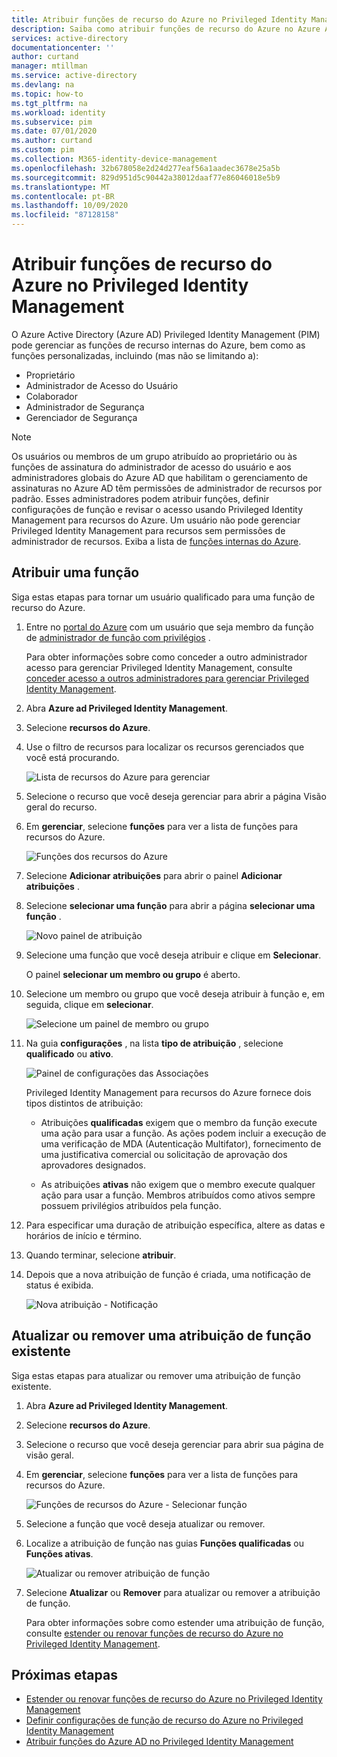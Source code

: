 ```yaml
---
title: Atribuir funções de recurso do Azure no Privileged Identity Management-Azure Active Directory | Microsoft Docs
description: Saiba como atribuir funções de recurso do Azure no Azure AD PIM (Privileged Identity Management).
services: active-directory
documentationcenter: ''
author: curtand
manager: mtillman
ms.service: active-directory
ms.devlang: na
ms.topic: how-to
ms.tgt_pltfrm: na
ms.workload: identity
ms.subservice: pim
ms.date: 07/01/2020
ms.author: curtand
ms.custom: pim
ms.collection: M365-identity-device-management
ms.openlocfilehash: 32b678058e2d24d277eaf56a1aadec3678e25a5b
ms.sourcegitcommit: 829d951d5c90442a38012daaf77e86046018e5b9
ms.translationtype: MT
ms.contentlocale: pt-BR
ms.lasthandoff: 10/09/2020
ms.locfileid: "87128158"
---
```

# <a name="assign-azure-resource-roles-in-privileged-identity-management"></a>Atribuir funções de recurso do Azure no Privileged Identity Management

O Azure Active Directory (Azure AD) Privileged Identity Management (PIM) pode gerenciar as funções de recurso internas do Azure, bem como as funções personalizadas, incluindo (mas não se limitando a):

- Proprietário
- Administrador de Acesso do Usuário
- Colaborador
- Administrador de Segurança
- Gerenciador de Segurança

> [!NOTE]
> Os usuários ou membros de um grupo atribuído ao proprietário ou às funções de assinatura do administrador de acesso do usuário e aos administradores globais do Azure AD que habilitam o gerenciamento de assinaturas no Azure AD têm permissões de administrador de recursos por padrão. Esses administradores podem atribuir funções, definir configurações de função e revisar o acesso usando Privileged Identity Management para recursos do Azure. Um usuário não pode gerenciar Privileged Identity Management para recursos sem permissões de administrador de recursos. Exiba a lista de [funções internas do Azure](../../role-based-access-control/built-in-roles.md).

## <a name="assign-a-role"></a>Atribuir uma função

Siga estas etapas para tornar um usuário qualificado para uma função de recurso do Azure.

1. Entre no [portal do Azure](https://portal.azure.com/) com um usuário que seja membro da função de [administrador de função com privilégios](../users-groups-roles/directory-assign-admin-roles.md#privileged-role-administrator) .

    Para obter informações sobre como conceder a outro administrador acesso para gerenciar Privileged Identity Management, consulte [conceder acesso a outros administradores para gerenciar Privileged Identity Management](pim-how-to-give-access-to-pim.md).

1. Abra **Azure ad Privileged Identity Management**.

1. Selecione **recursos do Azure**.

1. Use o filtro de recursos para localizar os recursos gerenciados que você está procurando.

    ![Lista de recursos do Azure para gerenciar](./media/pim-resource-roles-assign-roles/resources-list.png)

1. Selecione o recurso que você deseja gerenciar para abrir a página Visão geral do recurso.

1. Em **gerenciar**, selecione **funções** para ver a lista de funções para recursos do Azure.

    ![Funções dos recursos do Azure](./media/pim-resource-roles-assign-roles/resources-roles.png)

1. Selecione **Adicionar atribuições** para abrir o painel **Adicionar atribuições** .

1. Selecione **selecionar uma função** para abrir a página **selecionar uma função** .

    ![Novo painel de atribuição](./media/pim-resource-roles-assign-roles/resources-select-role.png)

1. Selecione uma função que você deseja atribuir e clique em **Selecionar**.

    O painel **selecionar um membro ou grupo** é aberto.

1. Selecione um membro ou grupo que você deseja atribuir à função e, em seguida, clique em **selecionar**.

    ![Selecione um painel de membro ou grupo](./media/pim-resource-roles-assign-roles/resources-select-member-or-group.png)

1. Na guia **configurações** , na lista **tipo de atribuição** , selecione **qualificado** ou **ativo**.

    ![Painel de configurações das Associações](./media/pim-resource-roles-assign-roles/resources-membership-settings-type.png)

    Privileged Identity Management para recursos do Azure fornece dois tipos distintos de atribuição:

    - Atribuições **qualificadas** exigem que o membro da função execute uma ação para usar a função. As ações podem incluir a execução de uma verificação de MDA (Autenticação Multifator), fornecimento de uma justificativa comercial ou solicitação de aprovação dos aprovadores designados.

    - As atribuições **ativas** não exigem que o membro execute qualquer ação para usar a função. Membros atribuídos como ativos sempre possuem privilégios atribuídos pela função.

1. Para especificar uma duração de atribuição específica, altere as datas e horários de início e término.

1. Quando terminar, selecione **atribuir**.

1. Depois que a nova atribuição de função é criada, uma notificação de status é exibida.

    ![Nova atribuição - Notificação](./media/pim-resource-roles-assign-roles/resources-new-assignment-notification.png)

## <a name="update-or-remove-an-existing-role-assignment"></a>Atualizar ou remover uma atribuição de função existente

Siga estas etapas para atualizar ou remover uma atribuição de função existente.

1. Abra **Azure ad Privileged Identity Management**.

1. Selecione **recursos do Azure**.

1. Selecione o recurso que você deseja gerenciar para abrir sua página de visão geral.

1. Em **gerenciar**, selecione **funções** para ver a lista de funções para recursos do Azure.

    ![Funções de recursos do Azure - Selecionar função](./media/pim-resource-roles-assign-roles/resources-update-select-role.png)

1. Selecione a função que você deseja atualizar ou remover.

1. Localize a atribuição de função nas guias **Funções qualificadas** ou **Funções ativas**.

    ![Atualizar ou remover atribuição de função](./media/pim-resource-roles-assign-roles/resources-update-remove.png)

1. Selecione **Atualizar** ou **Remover** para atualizar ou remover a atribuição de função.

    Para obter informações sobre como estender uma atribuição de função, consulte [estender ou renovar funções de recurso do Azure no Privileged Identity Management](pim-resource-roles-renew-extend.md).

## <a name="next-steps"></a>Próximas etapas

- [Estender ou renovar funções de recurso do Azure no Privileged Identity Management](pim-resource-roles-renew-extend.md)
- [Definir configurações de função de recurso do Azure no Privileged Identity Management](pim-resource-roles-configure-role-settings.md)
- [Atribuir funções do Azure AD no Privileged Identity Management](pim-how-to-add-role-to-user.md)
